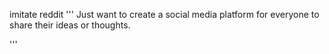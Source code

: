 imitate reddit
'''
Just want to create a social media platform for everyone to share their ideas or thoughts.

'''
